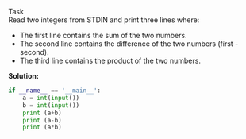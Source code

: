 Task<br>
Read two integers from STDIN and print three lines where:<br>

* The first line contains the sum of the two numbers.
* The second line contains the difference of the two numbers (first - second).
* The third line contains the product of the two numbers.

**Solution:**
```python
if __name__ == '__main__':
    a = int(input())
    b = int(input())
    print (a+b)
    print (a-b)
    print (a*b)
```
